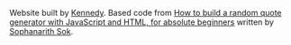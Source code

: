 Website built by [Kennedy](http://kennedysgarage.com/). Based code from [How to build a random quote generator with JavaScript and HTML, for absolute beginners](https://medium.freecodecamp.org/creating-a-bare-bones-quote-generator-with-javascript-and-html-for-absolute-beginners-5264e1725f08) written by [Sophanarith Sok](https://twitter.com/NnjaRattleSnake).
